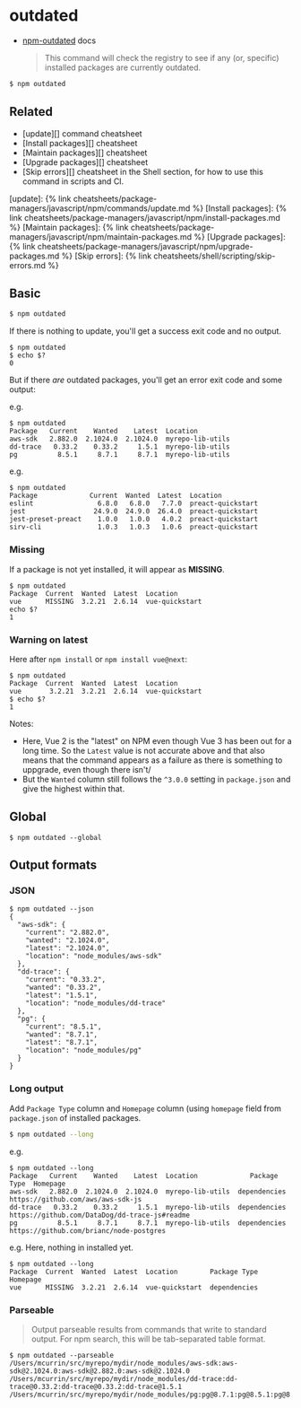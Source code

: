 # outdated

- [npm-outdated](https://docs.npmjs.com/cli/v7/commands/npm-outdated) docs
    > This command will check the registry to see if any (or, specific) installed packages are currently outdated.

```sh
$ npm outdated
```


## Related

- [update][] command cheatsheet
- [Install packages][] cheatsheet
- [Maintain packages][] cheatsheet
- [Upgrade packages][] cheatsheet
- [Skip errors][] cheatsheet in the Shell section, for how to use this command in scripts and CI.

[update]: {% link cheatsheets/package-managers/javascript/npm/commands/update.md %}
[Install packages]: {% link cheatsheets/package-managers/javascript/npm/install-packages.md %}
[Maintain packages]: {% link cheatsheets/package-managers/javascript/npm/maintain-packages.md %}
[Upgrade packages]: {% link cheatsheets/package-managers/javascript/npm/upgrade-packages.md %}
[Skip errors]: {% link cheatsheets/shell/scripting/skip-errors.md %}


## Basic

```sh
$ npm outdated
```

If there is nothing to update, you'll get a success exit code and no output.

```console
$ npm outdated
$ echo $?
0
```

But if there _are_ outdated packages, you'll get an error exit code and some output:

e.g.

```console
$ npm outdated
Package   Current    Wanted    Latest  Location
aws-sdk   2.882.0  2.1024.0  2.1024.0  myrepo-lib-utils
dd-trace   0.33.2    0.33.2     1.5.1  myrepo-lib-utils
pg          8.5.1     8.7.1     8.7.1  myrepo-lib-utils
```

e.g.

```console
$ npm outdated
Package             Current  Wanted  Latest  Location
eslint                6.8.0   6.8.0   7.7.0  preact-quickstart
jest                 24.9.0  24.9.0  26.4.0  preact-quickstart
jest-preset-preact    1.0.0   1.0.0   4.0.2  preact-quickstart
sirv-cli              1.0.3   1.0.3   1.0.6  preact-quickstart
```

### Missing

If a package is not yet installed, it will appear as **MISSING**.

```console
$ npm outdated
Package  Current  Wanted  Latest  Location
vue      MISSING  3.2.21  2.6.14  vue-quickstart
echo $?
1
```

### Warning on latest

Here after `npm install` or `npm install vue@next`:

```console
$ npm outdated
Package  Current  Wanted  Latest  Location
vue       3.2.21  3.2.21  2.6.14  vue-quickstart
$ echo $?
1
```

Notes:

- Here, Vue 2 is the "latest" on NPM even though Vue 3 has been out for a long time. So the `Latest` value is not accurate above and that also means that the command appears as a failure as there is something to uppgrade, even though there isn't/
- But the `Wanted` column still follows the `^3.0.0` setting in `package.json` and give the highest within that.


## Global

```console
$ npm outdated --global
```


## Output formats

### JSON

```console
$ npm outdated --json
{
  "aws-sdk": {
    "current": "2.882.0",
    "wanted": "2.1024.0",
    "latest": "2.1024.0",
    "location": "node_modules/aws-sdk"
  },
  "dd-trace": {
    "current": "0.33.2",
    "wanted": "0.33.2",
    "latest": "1.5.1",
    "location": "node_modules/dd-trace"
  },
  "pg": {
    "current": "8.5.1",
    "wanted": "8.7.1",
    "latest": "8.7.1",
    "location": "node_modules/pg"
  }
}
```

### Long output

Add `Package Type` column and `Homepage` column (using `homepage` field from `package.json` of installed packages.

```sh
$ npm outdated --long
```

e.g.

```console
$ npm outdated --long
Package   Current    Wanted    Latest  Location             Package Type  Homepage
aws-sdk   2.882.0  2.1024.0  2.1024.0  myrepo-lib-utils  dependencies  https://github.com/aws/aws-sdk-js
dd-trace   0.33.2    0.33.2     1.5.1  myrepo-lib-utils  dependencies  https://github.com/DataDog/dd-trace-js#readme
pg          8.5.1     8.7.1     8.7.1  myrepo-lib-utils  dependencies  https://github.com/brianc/node-postgres
```

e.g. Here, nothing in installed yet.

```console
$ npm outdated --long
Package  Current  Wanted  Latest  Location        Package Type  Homepage
vue      MISSING  3.2.21  2.6.14  vue-quickstart  dependencies
```

### Parseable

> Output parseable results from commands that write to standard output. For npm search, this will be tab-separated table format.

```console
$ npm outdated --parseable
/Users/mcurrin/src/myrepo/mydir/node_modules/aws-sdk:aws-sdk@2.1024.0:aws-sdk@2.882.0:aws-sdk@2.1024.0
/Users/mcurrin/src/myrepo/mydir/node_modules/dd-trace:dd-trace@0.33.2:dd-trace@0.33.2:dd-trace@1.5.1
/Users/mcurrin/src/myrepo/mydir/node_modules/pg:pg@8.7.1:pg@8.5.1:pg@8.7.1
```
